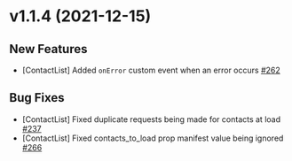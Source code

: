 # v1.1.4 (2021-12-15)

## New Features

- [ContactList] Added `onError` custom event when an error occurs [#262](https://github.com/nylas/components/pull/262)

## Bug Fixes

- [ContactList] Fixed duplicate requests being made for contacts at load [#237](https://github.com/nylas/components/pull/237)
- [ContactList] Fixed contacts_to_load prop manifest value being ignored [#266](https://github.com/nylas/components/pull/266)
